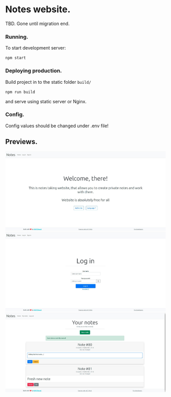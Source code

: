 # Notes website.
TBD. Gone until migration end.

### Running.
To start development server:
```commandLIne
npm start
```

### Deploying production.
Build project in to the static folder `build/`
```commandLine
npm run build
```
and serve using static server or Nginx.


### Config.
Config values should be changed under .env file!

## Previews.
![Home page](/previews/home.jpg)
![Login page](/previews/login.jpg)
![Notes list page](/previews/list.jpg)